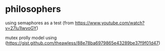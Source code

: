 # philosophers


using semaphores as a test (from https://www.youtube.com/watch?v=27lu1lwvoGY)


mutex prolly model using (https://gist.github.com/theawless/88e78ba6979865e43289be37f9f01d47)